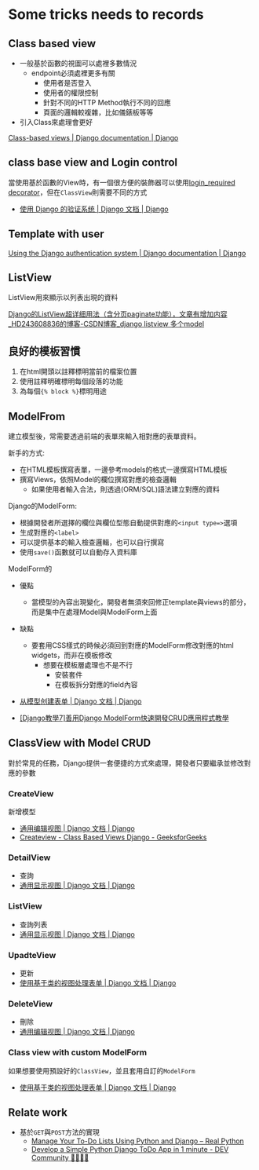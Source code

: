 # Some tricks needs to records

## Class based view

- 一般基於函數的視圖可以處裡多數情況
  - endpoint必須處裡更多有關
    - 使用者是否登入
    - 使用者的權限控制
    - 針對不同的HTTP Method執行不同的回應
    - 頁面的邏輯較複雜，比如儀錶板等等
- 引入Class來處理會更好

[Class-based views | Django documentation | Django](https://docs.djangoproject.com/en/4.1/topics/class-based-views/)

## class base view and Login control

當使用基於函數的View時，有一個很方便的裝飾器可以使用[login_required decorator](https://docs.djangoproject.com/en/4.1/topics/auth/default/#the-login-required-decorator)，但在`ClassView`則需要不同的方式

- [使用 Django 的验证系统 | Django 文档 | Django](https://docs.djangoproject.com/zh-hans/3.2/topics/auth/default/#the-loginrequired-mixin)

## Template with user

[Using the Django authentication system | Django documentation | Django](https://docs.djangoproject.com/en/4.1/topics/auth/default/#users)

## ListView

ListView用來顯示以列表出現的資料

[Django的ListView超详细用法（含分页paginate功能），文章有增加内容_HD243608836的博客-CSDN博客_django listview 多个model](https://blog.csdn.net/HD243608836/article/details/107182567)

## 良好的模板習慣

1. 在html開頭以註釋標明當前的檔案位置
2. 使用註釋明確標明每個段落的功能
3. 為每個`{% block %}`標明用途

## ModelFrom

建立模型後，常需要透過前端的表單來輸入相對應的表單資料。

新手的方式:
- 在HTML模板撰寫表單，一邊參考models的格式一邊撰寫HTML模板
- 撰寫Views，依照Model的欄位撰寫對應的檢查邏輯
  - 如果使用者輸入合法，則透過(ORM/SQL)語法建立對應的資料

Django的ModelForm:
- 根據開發者所選擇的欄位與欄位型態自動提供對應的`<input type=>`選項
- 生成對應的`<label>`
- 可以提供基本的輸入檢查邏輯，也可以自行撰寫
- 使用`save()`函數就可以自動存入資料庫

ModelForm的
- 優點
  - 當模型的內容出現變化，開發者無須來回修正template與views的部分，而是集中在處理Model與ModelForm上面
- 缺點
  - 要套用CSS樣式的時候必須回到對應的ModelForm修改對應的html widgets，而非在模板修改
    - 想要在模板層處理也不是不行
      - 安裝套件
      - 在模板拆分對應的field內容

- [从模型创建表单 | Django 文档 | Django](https://docs.djangoproject.com/zh-hans/4.1/topics/forms/modelforms/)
- [[Django教學7]善用Django ModelForm快速開發CRUD應用程式教學](https://www.learncodewithmike.com/2020/03/django-modelform.html)

## ClassView with Model CRUD

對於常見的任務，Django提供一套便捷的方式來處理，開發者只要繼承並修改對應的參數

### CreateView

新增模型
- [通用编辑视图 | Django 文档 | Django](https://docs.djangoproject.com/zh-hans/4.1/ref/class-based-views/generic-editing/#createview)
- [Createview - Class Based Views Django - GeeksforGeeks](https://www.geeksforgeeks.org/createview-class-based-views-django/)

### DetailView

- 查詢
- [通用显示视图 | Django 文档 | Django](https://docs.djangoproject.com/zh-hans/4.1/ref/class-based-views/generic-display/#detailview)

### ListView

- 查詢列表
- [通用显示视图 | Django 文档 | Django](https://docs.djangoproject.com/zh-hans/4.1/ref/class-based-views/generic-display/#listview)

### UpadteView

- 更新
- [使用基于类的视图处理表单 | Django 文档 | Django](https://docs.djangoproject.com/zh-hans/4.1/topics/class-based-views/generic-editing/#model-forms)

### DeleteView

- 刪除
- [通用编辑视图 | Django 文档 | Django](https://docs.djangoproject.com/zh-hans/4.1/ref/class-based-views/generic-editing/#deleteview)

### Class view with custom ModelForm

如果想要使用預設好的`ClassView`，並且套用自訂的`ModelForm`

- [使用基于类的视图处理表单 | Django 文档 | Django](https://docs.djangoproject.com/zh-hans/4.1/topics/class-based-views/generic-editing/#model-forms)

## Relate work

- 基於`GET`與`POST`方法的實現
  - [Manage Your To-Do Lists Using Python and Django – Real Python](https://realpython.com/django-todo-lists/#step-4-add-your-sample-to-do-data)
  - [Develop a Simple Python Django ToDo App in 1 minute - DEV Community 👩‍💻👨‍💻](https://dev.to/nditah/develop-a-simple-python-django-todo-app-in-1-minute-4908)
